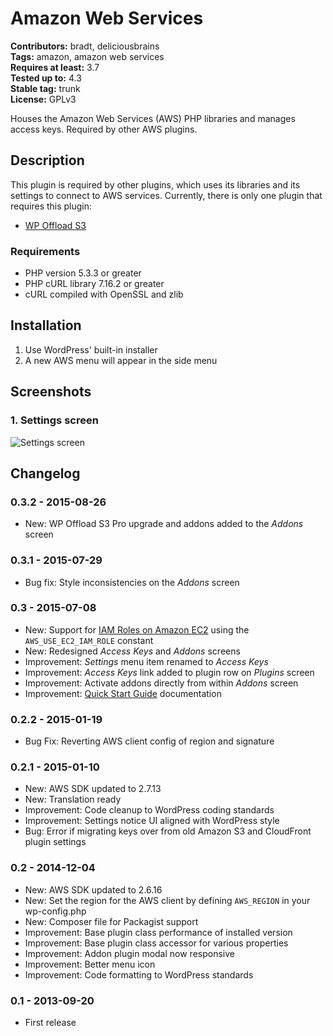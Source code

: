 # Amazon Web Services #
**Contributors:** bradt, deliciousbrains  
**Tags:** amazon, amazon web services  
**Requires at least:** 3.7  
**Tested up to:** 4.3  
**Stable tag:** trunk  
**License:** GPLv3  

Houses the Amazon Web Services (AWS) PHP libraries and manages access keys. Required by other AWS plugins.

## Description ##

This plugin is required by other plugins, which uses its libraries and its settings to connect to AWS services. Currently, there is only one plugin that requires this plugin:

* [WP Offload S3](http://wordpress.org/plugins/amazon-s3-and-cloudfront/)

### Requirements ###

* PHP version 5.3.3 or greater
* PHP cURL library 7.16.2 or greater
* cURL compiled with OpenSSL and zlib

## Installation ##

1. Use WordPress' built-in installer
2. A new AWS menu will appear in the side menu

## Screenshots ##

### 1. Settings screen ###
![Settings screen](https://raw.githubusercontent.com/deliciousbrains/wp-amazon-web-services/assets/screenshot-1.png)


## Changelog ##

### 0.3.2 - 2015-08-26 ###
* New: WP Offload S3 Pro upgrade and addons added to the _Addons_ screen  

### 0.3.1 - 2015-07-29 ###
* Bug fix: Style inconsistencies on the _Addons_ screen

### 0.3 - 2015-07-08 ###
* New: Support for [IAM Roles on Amazon EC2](https://deliciousbrains.com/wp-offload-s3/doc/iam-roles/) using the `AWS_USE_EC2_IAM_ROLE` constant
* New: Redesigned _Access Keys_ and _Addons_ screens
* Improvement: _Settings_ menu item renamed to _Access Keys_
* Improvement: _Access Keys_ link added to plugin row on _Plugins_ screen
* Improvement: Activate addons directly from within _Addons_ screen
* Improvement: [Quick Start Guide](https://deliciousbrains.com/wp-offload-s3/doc/quick-start-guide/) documentation

### 0.2.2 - 2015-01-19 ###
* Bug Fix: Reverting AWS client config of region and signature

### 0.2.1 - 2015-01-10 ###
* New: AWS SDK updated to 2.7.13
* New: Translation ready
* Improvement: Code cleanup to WordPress coding standards
* Improvement: Settings notice UI aligned with WordPress style
* Bug: Error if migrating keys over from old Amazon S3 and CloudFront plugin settings

### 0.2 - 2014-12-04 ###
* New: AWS SDK updated to 2.6.16
* New: Set the region for the AWS client by defining `AWS_REGION` in your wp-config.php
* New: Composer file for Packagist support
* Improvement: Base plugin class performance of installed version
* Improvement: Base plugin class accessor for various properties
* Improvement: Addon plugin modal now responsive
* Improvement: Better menu icon
* Improvement: Code formatting to WordPress standards

### 0.1 - 2013-09-20 ###
* First release
